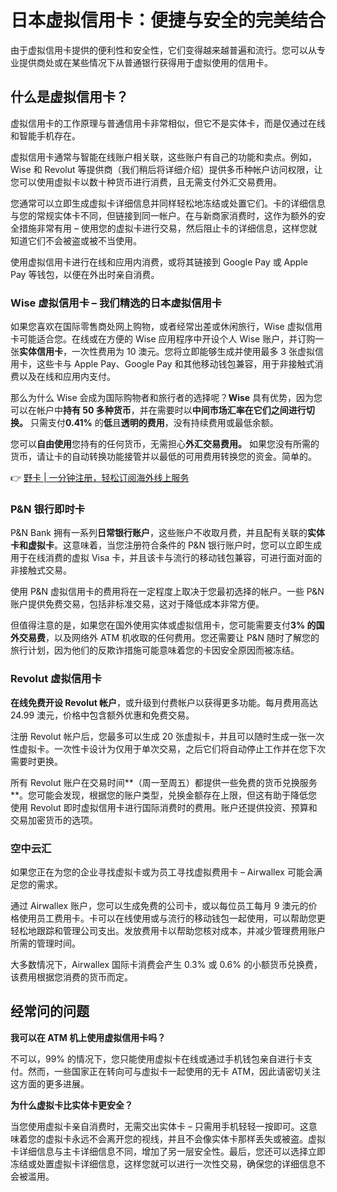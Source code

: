 # 日本虚拟信用卡：便捷与安全的完美结合

由于虚拟信用卡提供的便利性和安全性，它们变得越来越普遍和流行。您可以从专业提供商处或在某些情况下从普通银行获得用于虚拟使用的信用卡。

## 什么是虚拟信用卡？

虚拟信用卡的工作原理与普通信用卡非常相似，但它不是实体卡，而是仅通过在线和智能手机存在。

虚拟信用卡通常与智能在线账户相关联，这些账户有自己的功能和卖点。例如，Wise 和 Revolut 等提供商（我们稍后将详细介绍）提供多币种帐户访问权限，让您可以使用虚拟卡以数十种货币进行消费，且无需支付外汇交易费用。

您通常可以立即生成虚拟卡详细信息并同样轻松地冻结或处置它们。卡的详细信息与您的常规实体卡不同，但链接到同一帐户。在与新商家消费时，这作为额外的安全措施非常有用 – 使用您的虚拟卡进行交易，然后阻止卡的详细信息，这样您就知道它们不会被盗或被不当使用。

使用虚拟信用卡进行在线和应用内消费，或将其链接到 Google Pay 或 Apple Pay 等钱包，以便在外出时亲自消费。

### Wise 虚拟信用卡 – 我们精选的日本虚拟信用卡

如果您喜欢在国际零售商处网上购物，或者经常出差或休闲旅行，Wise 虚拟信用卡可能适合您。在线或在方便的 Wise 应用程序中开设个人 Wise 账户，并订购一张**实体信用卡**，一次性费用为 10 澳元。您将立即能够生成并使用最多 3 张虚拟信用卡，这些卡与 Apple Pay、Google Pay 和其他移动钱包兼容，用于非接触式消费以及在线和应用内支付。

那么为什么 Wise 会成为国际购物者和旅行者的选择呢？**Wise** 具有优势，因为您可以在帐户中**持有 50 多种货币**，并在需要时以**中间市场汇率在它们之间进行切换。** 只需支付**0.41%** 的**低**且**透明的费用**，没有持续费用或最低余额。

您可以**自由使用**您持有的任何货币，无需担心**外汇交易费用。** 如果您没有所需的货币，请让卡的自动转换功能接管并以最低的可用费用转换您的资金。简单的。

👉 [野卡 | 一分钟注册，轻松订阅海外线上服务](https://bbtdd.com/yeka)

### P&N 银行即时卡

P&N Bank 拥有一系列**日常银行账户**，这些账户不收取月费，并且配有关联的**实体卡和虚拟卡**。这意味着，当您注册符合条件的 P&N 银行账户时，您可以立即生成用于在线消费的虚拟 Visa 卡，并且该卡与流行的移动钱包兼容，可进行面对面的非接触式交易。

使用 P&N 虚拟信用卡的费用将在一定程度上取决于您最初选择的帐户。一些 P&N 账户提供免费交易，包括非标准交易，这对于降低成本非常方便。

但值得注意的是，如果您在国外使用实体或虚拟信用卡，您可能需要支付**3% 的国外交易费**，以及网络外 ATM 机收取的任何费用。您还需要让 P&N 随时了解您的旅行计划，因为他们的反欺诈措施可能意味着您的卡因安全原因而被冻结。

### Revolut 虚拟信用卡

**在线免费开设 Revolut 帐户**，或升级到付费帐户以获得更多功能。每月费用高达 24.99 澳元，价格中包含额外优惠和免费交易。

注册 Revolut 帐户后，您最多可以生成 20 张虚拟卡，并且可以随时生成一张一次性虚拟卡。一次性卡设计为仅用于单次交易，之后它们将自动停止工作并在您下次需要时更换。

所有 Revolut 账户在交易时间**（周一至周五）都提供一些免费的货币兑换服务**。您可能会发现，根据您的账户类型，兑换金额存在上限，但这有助于降低您使用 Revolut 即时虚拟信用卡进行国际消费时的费用。账户还提供投资、预算和交易加密货币的选项。

### 空中云汇

如果您正在为您的企业寻找虚拟卡或为员工寻找虚拟费用卡 – Airwallex 可能会满足您的需求。

通过 Airwallex 账户，您可以生成免费的公司卡，或以每位员工每月 9 澳元的价格使用员工费用卡。卡可以在线使用或与流行的移动钱包一起使用，可以帮助您更轻松地跟踪和管理公司支出。发放费用卡以帮助您核对成本，并减少管理费用账户所需的管理时间。

大多数情况下，Airwallex 国际卡消费会产生 0.3% 或 0.6% 的小额货币兑换费，该费用根据您消费的货币而定。

## 经常问的问题

**我可以在 ATM 机上使用虚拟信用卡吗？**

不可以，99% 的情况下，您只能使用虚拟卡在线或通过手机钱包亲自进行卡支付。然而，一些国家正在转向可与虚拟卡一起使用的无卡 ATM，因此请密切关注这方面的更多进展。

**为什么虚拟卡比实体卡更安全？**

当您使用虚拟卡亲自消费时，无需交出实体卡 – 只需用手机轻轻一按即可。这意味着您的虚拟卡永远不会离开您的视线，并且不会像实体卡那样丢失或被盗。虚拟卡详细信息与主卡详细信息不同，增加了另一层安全性。最后，您还可以选择立即冻结或处置虚拟卡详细信息，这样您就可以进行一次性交易，确保您的详细信息不会被滥用。